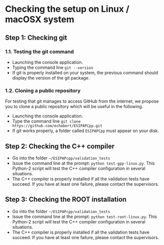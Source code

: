 # Checking the setup on Linux / macOSX system


## Step 1: Checking git

 ### 1.1. Testing the git command
 
  - Launching the console application.
  - Typing the command line `git --version`
  - If git is properly installed on your system, the previous command should display the version of the git package.

 ### 1.2. Cloning a public repository
 
For testing that git manages to access GitHub from the internet, we propose you to clone a public repository which will be useful in the following.
 
  - Launching the console application.
  - Type the command line `git clone https://github.com/echabert/ESIPAPCpp.git`
  - If git works properly, a folder called `ESIPAPCpp` must appear on your disk.

## Step 2: Checking the C++ compiler
 
  - Go into the folder  `~/ESIPAPcpp/validation_tests`
  - Issue the command line at the prompt: `python test-gpp-linux.py`. This Python-2 script will test the C++ compiler configuration in several situations. 
  - The C++ compiler is properly installed if all the validation tests have succeed. If you have at least one failure, please contact the supervisors.
	
## Step 3: Checking the ROOT installation

  - Go into the folder  `~/ESIPAPcpp/validation_tests`
  - Issue the command line at the prompt: `python test-root-linux.py`. This Python-2 script will test the C++ compiler configuration in several situations. 
  - The C++ compiler is properly installed if all the validation tests have succeed. If you have at least one failure, please contact the supervisors.
  